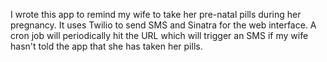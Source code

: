I wrote this app to remind my wife to take her pre-natal pills during her pregnancy.
It uses Twilio to send SMS and Sinatra for the web interface.  A cron job will periodically
hit the URL which will trigger an SMS if my wife hasn't told the app that she has taken her pills.
